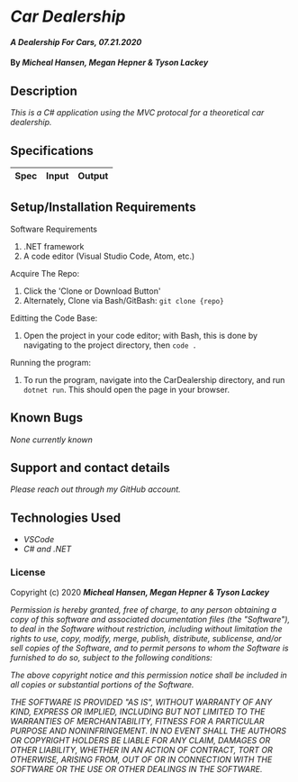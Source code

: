 # _Car Dealership_

#### _A Dealership For Cars, 07.21.2020_

#### By _**Micheal Hansen, Megan Hepner & Tyson Lackey**_

## Description

_This is a C# application using the MVC protocal for a theoretical car dealership._

## Specifications

| Spec | Input | Output |
| :--- | :---: | ---: |


## Setup/Installation Requirements

Software Requirements
1. .NET framework
2. A code editor (Visual Studio Code, Atom, etc.)

Acquire The Repo:
1. Click the 'Clone or Download Button'
2. Alternately, Clone via Bash/GitBash: `git clone {repo}`

Editting the Code Base:
1. Open the project in your code editor; with Bash, this is done by navigating to the project directory, then `code .`

Running the program:
1. To run the program, navigate into the CarDealership directory, and run `dotnet run`. This should open the page in your browser.

## Known Bugs

_None currently known_

## Support and contact details

_Please reach out through my GitHub account._

## Technologies Used

* _VSCode_
* _C# and .NET_

### License

Copyright (c) 2020 **_Micheal Hansen, Megan Hepner & Tyson Lackey_**

*Permission is hereby granted, free of charge, to any person obtaining a copy
of this software and associated documentation files (the "Software"), to deal
in the Software without restriction, including without limitation the rights
to use, copy, modify, merge, publish, distribute, sublicense, and/or sell
copies of the Software, and to permit persons to whom the Software is
furnished to do so, subject to the following conditions:*

*The above copyright notice and this permission notice shall be included in all
copies or substantial portions of the Software.*

*THE SOFTWARE IS PROVIDED "AS IS", WITHOUT WARRANTY OF ANY KIND, EXPRESS OR
IMPLIED, INCLUDING BUT NOT LIMITED TO THE WARRANTIES OF MERCHANTABILITY,
FITNESS FOR A PARTICULAR PURPOSE AND NONINFRINGEMENT. IN NO EVENT SHALL THE
AUTHORS OR COPYRIGHT HOLDERS BE LIABLE FOR ANY CLAIM, DAMAGES OR OTHER
LIABILITY, WHETHER IN AN ACTION OF CONTRACT, TORT OR OTHERWISE, ARISING FROM,
OUT OF OR IN CONNECTION WITH THE SOFTWARE OR THE USE OR OTHER DEALINGS IN THE
SOFTWARE.*